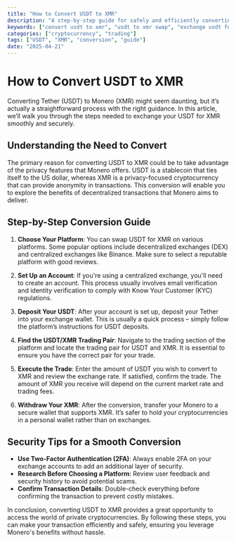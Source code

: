 ```yaml
---
title: "How to Convert USDT to XMR"
description: "A step-by-step guide for safely and efficiently converting Tether (USDT) to Monero (XMR), including platform options and security tips."
keywords: ["convert usdt to xmr", "usdt to xmr swap", "exchange usdt for xmr"]
categories: ["cryptocurrency", "trading"]
tags: ["USDT", "XMR", "conversion", "guide"]
date: "2025-04-21"
---
```


# How to Convert USDT to XMR

Converting Tether (USDT) to Monero (XMR) might seem daunting, but it’s actually a straightforward process with the right guidance. In this article, we’ll walk you through the steps needed to exchange your USDT for XMR smoothly and securely.

## Understanding the Need to Convert

The primary reason for converting USDT to XMR could be to take advantage of the privacy features that Monero offers. USDT is a stablecoin that ties itself to the US dollar, whereas XMR is a privacy-focused cryptocurrency that can provide anonymity in transactions. This conversion will enable you to explore the benefits of decentralized transactions that Monero aims to deliver. 

## Step-by-Step Conversion Guide

1. **Choose Your Platform**: You can swap USDT for XMR on various platforms. Some popular options include decentralized exchanges (DEX) and centralized exchanges like Binance. Make sure to select a reputable platform with good reviews.

2. **Set Up an Account**: If you're using a centralized exchange, you'll need to create an account. This process usually involves email verification and identity verification to comply with Know Your Customer (KYC) regulations.

3. **Deposit Your USDT**: After your account is set up, deposit your Tether into your exchange wallet. This is usually a quick process – simply follow the platform’s instructions for USDT deposits.

4. **Find the USDT/XMR Trading Pair**: Navigate to the trading section of the platform and locate the trading pair for USDT and XMR. It is essential to ensure you have the correct pair for your trade.

5. **Execute the Trade**: Enter the amount of USDT you wish to convert to XMR and review the exchange rate. If satisfied, confirm the trade. The amount of XMR you receive will depend on the current market rate and trading fees.

6. **Withdraw Your XMR**: After the conversion, transfer your Monero to a secure wallet that supports XMR. It’s safer to hold your cryptocurrencies in a personal wallet rather than on exchanges.

## Security Tips for a Smooth Conversion

- **Use Two-Factor Authentication (2FA)**: Always enable 2FA on your exchange accounts to add an additional layer of security.
- **Research Before Choosing a Platform**: Review user feedback and security history to avoid potential scams.
- **Confirm Transaction Details**: Double-check everything before confirming the transaction to prevent costly mistakes.

In conclusion, converting USDT to XMR provides a great opportunity to access the world of private cryptocurrencies. By following these steps, you can make your transaction efficiently and safely, ensuring you leverage Monero's benefits without hassle.